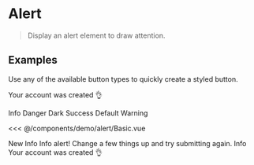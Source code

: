 <script>
  export default {
    data() {
      return {
        icon: true,
        closable: true,
      }
    }
  }
</script>
# Alert

> Display an alert element to draw attention.

## Examples

Use any of the available button types to quickly create a styled button.

<DemoContainer>
  <v-alert title="Information" type="info">
    <template #icon>
      <v-icon name='info' size="24"/>
      <span class="sr-only">Info</span>
    </template>
  Your account was created 👌
  </v-alert>


  <v-alert icon type="info" closable>Info</v-alert>
  <v-alert icon type="danger" closable>Danger</v-alert>
  <v-alert icon type="dark" closable>Dark</v-alert>
  <v-alert icon type="success" closable>Success</v-alert>
  <v-alert icon closable>Default</v-alert>
  <v-alert icon type="warning" closable>Warning</v-alert>
</DemoContainer>

<<< @/components/demo/alert/Basic.vue

<DemoContainer2>
  <v-alert  type="danger">New</v-alert>

  <v-alert closable icon type="info">
    Info
  </v-alert>

  <v-alert type="info">
    <template #icon>
      <v-icon name='info' size="24"/>
      <span class="sr-only">Info</span>
    </template>
    <template #title>
      <h3 class="text-lg font-medium">
        This is a info alert
      </h3>
    </template>
    <template #default="{ onCloseClick }">
      <div class="mt-2 mb-4 text-sm">
        More info about this info alert goes here. This example text is going to run a bit longer so that you can see how spacing within an alert works with this kind of content.
      </div>
      <div class="flex">
        <v-button><v-icon name="view"/>View more</v-button>
        <v-button @click="onCloseClick">Dismiss</v-button>
      </div>
    </template>
  </v-alert>

  <v-alert border closable type="info">
      Info alert! Change a few things up and try submitting again.
    </v-alert>  
</DemoContainer2>

<Democontainer2>
  <v-alert type="succes" closable title="Succes" icon>
    <!-- <template #icon>
      <v-icon name='info'/>
      <span class="sr-only">Your account was created 👌</span>
    </template> -->
    Info
  </v-alert>
  <v-alert type="info" closable>Your account was created 👌</v-alert>
</Democontainer2>



